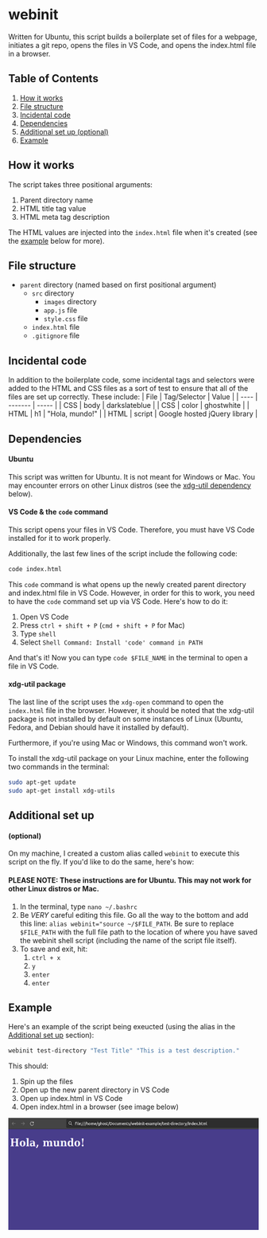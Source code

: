# webinit
Written for Ubuntu, this script builds a boilerplate set of files for a webpage, initiates a git repo, opens the files in VS Code, and opens the index.html file in a browser.

## Table of Contents
1. [How it works](#how-it-works)
2. [File structure](#file-structure)
3. [Incidental code](#incidental-code)
4. [Dependencies](#dependencies)
5. [Additional set up (optional)](#additional-set-up)
6. [Example](#example)

## How it works
The script takes three positional arguments:
1. Parent directory name
2. HTML title tag value
3. HTML meta tag description

The HTML values are injected into the `index.html` file when it's created (see the [example](#example) below for more).

## File structure
* `parent` directory (named based on first positional argument)
    - `src` directory
      + `images` directory
      + `app.js` file
      + `style.css` file
    - `index.html` file
    - `.gitignore` file

## Incidental code
In addition to the boilerplate code, some incidental tags and selectors were added to the HTML and CSS files as a sort of test to ensure that all of the files are set up correctly. These include:
| File | Tag/Selector | Value |
| ---- | ------- | ----- |
| CSS | body | darkslateblue |
| CSS | color | ghostwhite |
| HTML | h1 | "Hola, mundo!" |
| HTML | script | Google hosted jQuery library |

## Dependencies
#### Ubuntu
This script was written for Ubuntu. It is not meant for Windows or Mac. You may encounter errors on other Linux distros (see the [xdg-util dependency](#xdg-util-package) below).

#### VS Code & the `code` command
This script opens your files in VS Code. Therefore, you must have VS Code installed for it to work properly.

Additionally, the last few lines of the script include the following code:
```bash
code index.html
```
This `code` command is what opens up the newly created parent directory and index.html file in VS Code.
However, in order for this to work, you need to have the `code` command set up via VS Code. Here's how to do it:
1. Open VS Code
2. Press `ctrl + shift + P` (`cmd + shift + P` for Mac)
3. Type `shell`
4. Select `Shell Command: Install 'code' command in PATH`

And that's it! Now you can type `code $FILE_NAME` in the terminal to open a file in VS Code.

#### xdg-util package
The last line of the script uses the `xdg-open` command to open the `index.html` file in the browser. However, it should be noted that the xdg-util package is not installed by default on some instances of Linux (Ubuntu, Fedora, and Debian should have it installed by default).

Furthermore, if you're using Mac or Windows, this command won't work.

To install the xdg-util package on your Linux machine, enter the following two commands in the terminal:
```bash
sudo apt-get update
sudo apt-get install xdg-utils
```

## Additional set up
#### (optional)
On my machine, I created a custom alias called `webinit` to execute this script on the fly. If you'd like to do the same, here's how:
#### PLEASE NOTE: These instructions are for Ubuntu. This may not work for other Linux distros or Mac.
1. In the terminal, type `nano ~/.bashrc`
2. Be *VERY* careful editing this file. Go all the way to the bottom and add this line: `alias webinit="source ~/$FILE_PATH`. Be sure to replace `$FILE_PATH` with the full file path to the location of where you have saved the webinit shell script (including the name of the script file itself).
3. To save and exit, hit:
    1. `ctrl + x`
    2. `y`
    3. `enter`
    4. `enter`

## Example
Here's an example of the script being exeucted (using the alias in the [Additional set up](additional-set-up) section):
```bash
webinit test-directory "Test Title" "This is a test description."
```

This should:
1. Spin up the files
2. Open up the new parent directory in VS Code
3. Open up index.html in VS Code
4. Open index.html in a browser (see image below)

<img src="https://github.com/TommyC37/webinit/blob/main/images/boilerplate-page-example.png" alt="Screenshot of the index.html file appearing in the browser" height="225px">
